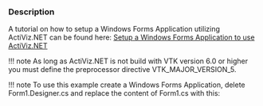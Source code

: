 ### Description
A tutorial on how to setup a Windows Forms Application utilizing ActiViz.NET can be found here: [Setup a Windows Forms Application to use ActiViz.NET](http://www.vtk.org/Wiki/VTK/CSharp/ActiViz.NET)

!!! note
    As long as ActiViz.NET is not build with VTK version 6.0 or higher you must define the preprocessor directive VTK_MAJOR_VERSION_5.

!!! note
    To use this example create a Windows Forms Application, delete Form1.Designer.cs and replace the content of Form1.cs with this:

